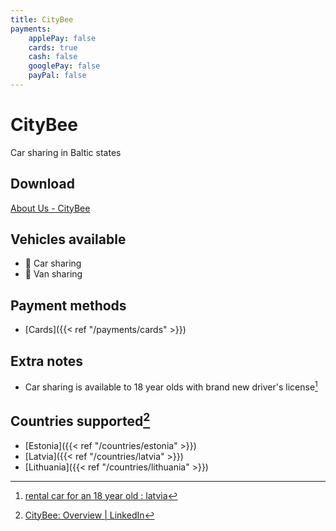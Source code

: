 ```yaml
---
title: CityBee
payments:
    applePay: false
    cards: true
    cash: false
    googlePay: false
    payPal: false
---
```


# CityBee
Car sharing in Baltic states

## Download
[About Us - CityBee](https://citybee.lv/en/citybee/)

## Vehicles available
- 🚙 Car sharing
- 🚐 Van sharing

## Payment methods
- [Cards]({{< ref "/payments/cards" >}})

## Extra notes
- Car sharing is available to 18 year olds with brand new driver's license[^1]

## Countries supported[^2]
- [Estonia]({{< ref "/countries/estonia" >}})
- [Latvia]({{< ref "/countries/latvia" >}})
- [Lithuania]({{< ref "/countries/lithuania" >}})

[^1]: [rental car for an 18 year old : latvia](https://www.reddit.com/r/latvia/comments/wct0ne/rental_car_for_an_18_year_old/iihiwho/)
[^2]: [CityBee: Overview | LinkedIn](https://www.linkedin.com/company/citybee-car-sharing)
